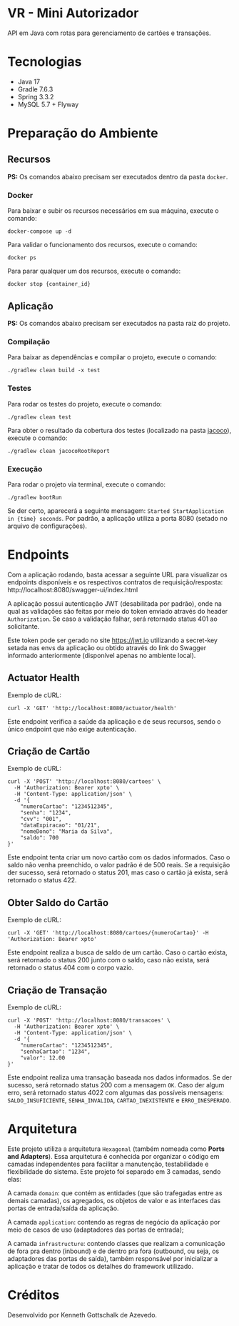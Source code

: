 # VR - Mini Autorizador

API em Java com rotas para gerenciamento de cartões e transações.

# Tecnologias

- Java 17
- Gradle 7.6.3
- Spring 3.3.2
- MySQL 5.7 + Flyway

# Preparação do Ambiente

## Recursos

**PS:** Os comandos abaixo precisam ser executados dentro da pasta `docker`.

### Docker

Para baixar e subir os recursos necessários em sua máquina, execute o comando:

```shell
docker-compose up -d
```

Para validar o funcionamento dos recursos, execute o comando:

```shell
docker ps
```

Para parar qualquer um dos recursos, execute o comando:

```shell
docker stop {container_id}
```

## Aplicação

**PS:** Os comandos abaixo precisam ser executados na pasta raiz do projeto.

### Compilação

Para baixar as dependências e compilar o projeto, execute o comando:

```shell
./gradlew clean build -x test
```

### Testes

Para rodar os testes do projeto, execute o comando:

```shell
./gradlew clean test
```

Para obter o resultado da cobertura dos testes (localizado na pasta [jacoco](./build/jacoco)), execute o comando:

```shell
./gradlew clean jacocoRootReport
```

### Execução

Para rodar o projeto via terminal, execute o comando:

```shell
./gradlew bootRun
```

Se der certo, aparecerá a seguinte mensagem: `Started StartApplication in {time} seconds`. Por padrão, a aplicação
utiliza a porta 8080 (setado no arquivo de configurações).

# Endpoints

Com a aplicação rodando, basta acessar a seguinte URL para visualizar os endpoints disponíveis e os respectivos
contratos de requisição/resposta: http://localhost:8080/swagger-ui/index.html

A aplicação possui autenticação JWT (desabilitada por padrão), onde na qual as validações são feitas por meio do token
enviado através do
header `Authorization`. Se caso a validação falhar, será retornado status 401 ao solicitante.

Este token pode ser gerado no site https://jwt.io utilizando a secret-key setada nas envs da
aplicação ou obtido através do link do Swagger informado anteriormente (disponível apenas no ambiente local).

## Actuator Health

Exemplo de cURL:

```shell
curl -X 'GET' 'http://localhost:8080/actuator/health'
```

Este endpoint verifica a saúde da aplicação e de seus recursos, sendo o único endpoint que não exige autenticação.

## Criação de Cartão

Exemplo de cURL:

```shell
curl -X 'POST' 'http://localhost:8080/cartoes' \
  -H 'Authorization: Bearer xpto' \
  -H 'Content-Type: application/json' \
  -d '{
    "numeroCartao": "1234512345",
    "senha": "1234",
    "cvv": "001",
    "dataExpiracao": "01/21",
    "nomeDono": "Maria da Silva",
    "saldo": 700
}'
```

Este endpoint tenta criar um novo cartão com os dados informados. Caso o saldo não venha preenchido, o valor padrão é de
500 reais. Se a requisição der sucesso, será retornado o status 201, mas caso o cartão já exista, será retornado o
status 422.

## Obter Saldo do Cartão

Exemplo de cURL:

```shell
curl -X 'GET' 'http://localhost:8080/cartoes/{numeroCartao}' -H 'Authorization: Bearer xpto'
```

Este endpoint realiza a busca de saldo de um cartão. Caso o cartão exista, será retornado o status 200 junto com o
saldo, caso não exista, será retornado o status 404 com o corpo vazio.

## Criação de Transação

Exemplo de cURL:

```shell
curl -X 'POST' 'http://localhost:8080/transacoes' \
  -H 'Authorization: Bearer xpto' \
  -H 'Content-Type: application/json' \
  -d '{
    "numeroCartao": "1234512345",
    "senhaCartao": "1234",
    "valor": 12.00
}'
```

Este endpoint realiza uma transação baseada nos dados informados. Se der sucesso, será retornado status 200 com a
mensagem `OK`. Caso der algum erro, será retornado status 4022 com algumas das possíveis
mensagens: `SALDO_INSUFICIENTE`, `SENHA_INVALIDA`, `CARTAO_INEXISTENTE` e `ERRO_INESPERADO`.

# Arquitetura

Este projeto utiliza a arquitetura `Hexagonal` (também nomeada como **Ports and Adapters**). Essa arquitetura é
conhecida
por organizar o
código em camadas independentes para facilitar a manutenção, testabilidade e flexibilidade do sistema. Este projeto foi
separado em 3 camadas, sendo elas:

A camada `domain`: que contém as entidades (que são trafegadas entre as demais camadas), os agregados, os objetos de
valor e as interfaces das portas de
entrada/saída da aplicação.

A camada `application`: contendo as regras de negócio da aplicação por meio de casos de uso (adaptadores das portas de
entrada);

A camada `infrastructure`: contendo classes que realizam a comunicação de fora pra dentro (inbound) e de dentro pra
fora (outbound, ou seja, os adaptadores das portas de saída), também responsável por inicializar a aplicação e tratar
de todos os detalhes do framework utilizado.

# Créditos

Desenvolvido por Kenneth Gottschalk de Azevedo.
